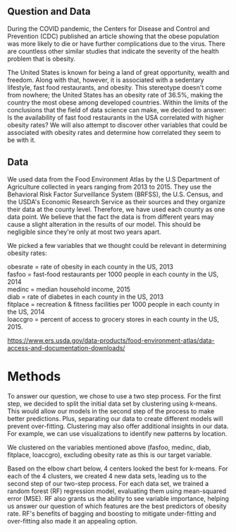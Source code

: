 ## Question and Data

During the COVID pandemic, the Centers for Disease and Control and Prevention (CDC) published an article showing that the obese population was more likely to die or have further complications due to the virus.  There are countless other similar studies that indicate the severity of the health problem that is obesity.

The United States is known for being a land of great opportunity, wealth and freedom. Along with that, however, it is associated with a sedentary lifestyle, fast food restaurants, and obesity. This stereotype doesn't come from nowhere; the United States has an obesity rate of 36.5%, making the country the most obese among developed countries. Within the limits of the conclusions that the field of data science can make, we decided to answer: Is the availability of fast food restaurants in the USA correlated with higher obesity rates? We will also attempt to discover other variables that could be associated with obesity rates and determine how correlated they seem to be with it. 

## Data
We used data from the Food Environment Atlas by the U.S Department of Agriculture collected in years ranging from 2013 to 2015. They use the Behavioral Risk Factor Surveillance System (BRFSS), the U.S. Census, and the USDA's Economic Research Service as their sources and they organize their data at the county level. Therefore, we have used each county as one data point. We believe that the fact the data is from different years may cause a slight alteration in the results of our model. This should be negligible since they're only at most two years apart.

We picked a few variables that we thought could be relevant in determining obesity rates:

obesrate = rate of obesity in each county in the US, 2013\
fasfoo = fast-food restaurants per 1000 people in each county in the US, 2014\
medinc = median household income, 2015\
diab = rate of diabetes in each county in the US, 2013\
fitplace = recreation & fitness facilities per 1000 people in each county in the US, 2014\
loaccgro = percent of access to grocery stores in each county in the US, 2015.


https://www.ers.usda.gov/data-products/food-environment-atlas/data-access-and-documentation-downloads/
# Methods
To answer our question, we chose to use a two step process. For the first step, we decided to split the initial data set by clustering using k-means. This would allow our models in the second step of the process to make better predictions. Plus, separating our data to create different models will prevent over-fitting. Clustering may also offer additional insights in our data. For example, we can use visualizations to identify new patterns by location.  

We clustered on the variables mentioned above (fasfoo, medinc, diab, fitplace, loaccgro), excluding obesity rate as this is our target variable.

Based on the elbow chart below, 4 centers looked the best for k-means. For each of the 4 clusters, we created 4 new data sets, leading us to the second step of our two-step process. For each data set, we trained a random forest (RF) regression model, evaluating them using mean-squared error (MSE). RF also grants us the ability to see variable importance, helping us answer our question of which features are the best predictors of obesity rate. RF's benefits of bagging and boosting to mitigate under-fitting and over-fitting also made it an appealing option.
